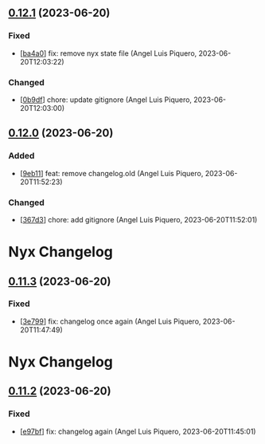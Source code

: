 ## [0.12.1](https://github.com/alpiquero/nyx-test/tag/0.12.1) (2023-06-20)

### Fixed

* [[ba4a0](https://github.com/alpiquero/nyx-test/commit/ba4a0ae10d7ae90c0c8566ca5ec7b9698fc635f9)] fix: remove nyx state file
 (Angel Luis Piquero, 2023-06-20T12:03:22)

### Changed

* [[0b9df](https://github.com/alpiquero/nyx-test/commit/0b9dffa003745913580e6be6e3a35b4ef6255536)] chore: update gitignore
 (Angel Luis Piquero, 2023-06-20T12:03:00)


## [0.12.0](https://github.com/alpiquero/nyx-test/tag/0.12.0) (2023-06-20)

### Added

* [[9eb11](https://github.com/alpiquero/nyx-test/commit/9eb1142c421ad4ab412ca1889fe898f26cb5ed5a)] feat: remove changelog.old
 (Angel Luis Piquero, 2023-06-20T11:52:23)

### Changed

* [[367d3](https://github.com/alpiquero/nyx-test/commit/367d3f231b37cfbef86ad9367b47993cc2f0cff5)] chore: add gitignore
 (Angel Luis Piquero, 2023-06-20T11:52:01)


# Nyx Changelog

## [0.11.3](https://github.com/alpiquero/nyx-test/tag/0.11.3) (2023-06-20)

### Fixed

* [[3e799](https://github.com/alpiquero/nyx-test/commit/3e7998113236e7ebb610e462707ff3e74b7b1d97)] fix: changelog once again
 (Angel Luis Piquero, 2023-06-20T11:47:49)


# Nyx Changelog

## [0.11.2](https://github.com/alpiquero/nyx-test/tag/0.11.2) (2023-06-20)

### Fixed

* [[e97bf](https://github.com/alpiquero/nyx-test/commit/e97bf4ad65e450180d782b34b61d10d8663b668c)] fix: changelog again
 (Angel Luis Piquero, 2023-06-20T11:45:01)


